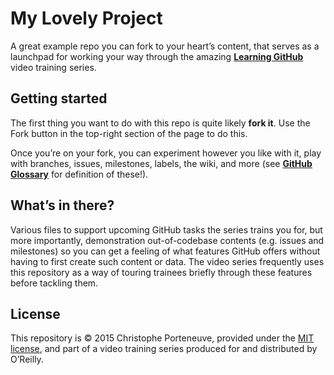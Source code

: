 My Lovely Project
=================

A great example repo you can fork to your heart’s content, that serves as a launchpad for working your way through the amazing **[Learning GitHub](http://shop.oreilly.com/category/videos/programming.do)** video training series.

## Getting started

The first thing you want to do with this repo is quite likely **fork it**.  Use the Fork button in the top-right section of the page to do this.

Once you’re on your fork, you can experiment however you like with it, play with branches, issues, milestones, labels, the wiki, and more (see **[GitHub Glossary](https://docs.github.com/en/get-started/quickstart/github-glossary)** for definition of these!).

## What’s in there?

Various files to support upcoming GitHub tasks the series trains you for, but more importantly, demonstration out-of-codebase contents (e.g. issues and milestones) so you can get a feeling of what features GitHub offers without having to first create such content or data.  The video series frequently uses this repository as a way of touring trainees briefly through these features before tackling them.

## License

This repository is © 2015 Christophe Porteneuve, provided under the [MIT license](LICENSE), and part of a video training series produced for and distributed by O’Reilly.
